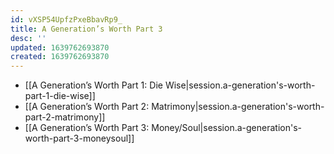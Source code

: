 ```yaml
---
id: vXSP54UpfzPxeBbavRp9_
title: A Generation’s Worth Part 3
desc: ''
updated: 1639762693870
created: 1639762693870
---
```


- [[A Generation’s Worth Part 1:  Die Wise|session.a-generation's-worth-part-1-die-wise]]
- [[A Generation’s Worth Part 2:  Matrimony|session.a-generation's-worth-part-2-matrimony]]
- [[A Generation’s Worth Part 3:  Money/Soul|session.a-generation's-worth-part-3-moneysoul]]
